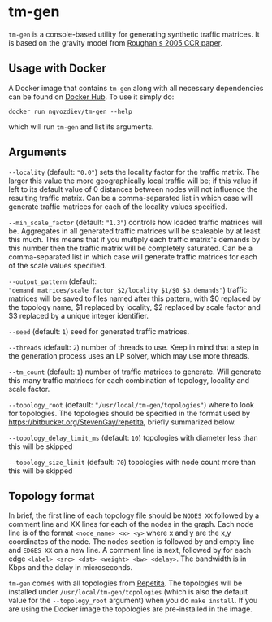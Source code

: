 # tm-gen

`tm-gen` is a console-based utility for generating synthetic traffic matrices. It is based on the gravity model from [Roughan's 2005 CCR paper](http://www.maths.adelaide.edu.au/matthew.roughan/papers/ccr_2005.pdf).

## Usage with Docker

A Docker image that contains `tm-gen` along with all necessary dependencies can be found on [Docker Hub](https://hub.docker.com/r/ngvozdiev/tm-gen/). To use it simply do:

`docker run ngvozdiev/tm-gen --help`

which will run `tm-gen` and list its arguments.

## Arguments

`--locality` (default: `"0.0"`) sets the locality factor for the traffic matrix. The larger this value the more geographically local traffic will be; if this value if left to its default value of 0 distances between nodes will not influence the resulting traffic matrix. Can be a comma-separated list in which case will generate traffic matrices for each of the locality values specified.

`--min_scale_factor` (default: `"1.3"`) controls how loaded traffic matrices will be. Aggregates in all generated traffic matrices will be scaleable by at least this much. This means that if you multiply each traffic matrix's demands by this number then the traffic matrix will be completely saturated. Can be a comma-separated list in which case will generate traffic matrices for each of the scale values specified.

`--output_pattern` (default: `"demand_matrices/scale_factor_$2/locality_$1/$0_$3.demands"`) traffic matrices will be saved to files named after this pattern, with $0 replaced by the topology name, $1 replaced by locality, $2 replaced by scale factor and $3 replaced by a unique integer identifier.

`--seed` (default: `1`) seed for generated traffic matrices.

`--threads` (default: `2`) number of threads to use. Keep in mind that a step in the generation process uses an LP solver, which may use more threads.

`--tm_count` (default: `1`) number of traffic matrices to generate. Will generate this many traffic matrices for each combination of topology, locality and scale factor.

`--topology_root` (default: `"/usr/local/tm-gen/topologies"`) where to look for topologies. The topologies should be specified in the format used by https://bitbucket.org/StevenGay/repetita, briefly summarized below. 

`--topology_delay_limit_ms` (default: `10`) topologies with diameter less than this will be skipped

`--topology_size_limit` (default: `70`) topologies with node count more than this will be skipped

## Topology format

In brief, the first line of each topology file should be `NODES XX` followed by a comment line and XX lines for each of the nodes in the graph. Each node line is of the format `<node_name> <x> <y>` where x and y are the x,y coordinates of the node. The nodes section is followed by and empty line and `EDGES XX` on a new line. A comment line is next, followed by for each edge `<label> <src> <dst> <weight> <bw> <delay>`. The bandwidth is in Kbps and the delay in microseconds.

`tm-gen` comes with all topologies from [Repetita](https://bitbucket.org/StevenGay/repetita). The topologies will be installed under `/usr/local/tm-gen/topologies` (which is also the default value for the `--topology_root` argument) when you do `make install`. If you are using the Docker image the topologies are pre-installed in the image.
